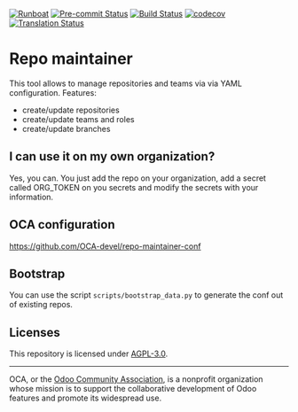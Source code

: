 
[![Runboat](https://img.shields.io/badge/runboat-Try%20me-875A7B.png)](https://runboat.odoo-community.org/builds?repo=OCA-devel/repo-maintainer&target_branch=16.0)
[![Pre-commit Status](https://github.com/OCA-devel/repo-maintainer/actions/workflows/pre-commit.yml/badge.svg?branch=16.0)](https://github.com/OCA-devel/repo-maintainer/actions/workflows/pre-commit.yml?query=branch%3A16.0)
[![Build Status](https://github.com/OCA-devel/repo-maintainer/actions/workflows/test.yml/badge.svg?branch=16.0)](https://github.com/OCA-devel/repo-maintainer/actions/workflows/test.yml?query=branch%3A16.0)
[![codecov](https://codecov.io/gh/OCA-devel/repo-maintainer/branch/16.0/graph/badge.svg)](https://codecov.io/gh/OCA-devel/repo-maintainer)
[![Translation Status](https://translation.odoo-community.org/widgets/repo-maintainer-16-0/-/svg-badge.svg)](https://translation.odoo-community.org/engage/repo-maintainer-16-0/?utm_source=widget)

<!-- /!\ do not modify above this line -->

# Repo maintainer

This tool allows to manage repositories and teams via via YAML configuration.
Features:

* create/update repositories
* create/update teams and roles
* create/update branches

## I can use it on my own organization?

Yes, you can. You just add the repo on your organization, add a secret called ORG_TOKEN on you secrets and modify the secrets with your information.

## OCA configuration

https://github.com/OCA-devel/repo-maintainer-conf


## Bootstrap

You can use the script `scripts/bootstrap_data.py` to generate the conf out of existing repos.

## Licenses

This repository is licensed under [AGPL-3.0](LICENSE).

----
OCA, or the [Odoo Community Association](http://odoo-community.org/), is a nonprofit
organization whose mission is to support the collaborative development of Odoo features
and promote its widespread use.
